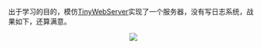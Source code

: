 出于学习的目的，模仿[TinyWebServer](https://github.com/qinguoyi/TinyWebServer)实现了一个服务器，没有写日志系统，战果如下，还算满意。
<div align=center><img src="https://gitee.com/zhangjiazheng/img/raw/master/webbench_score.png"/> </div>